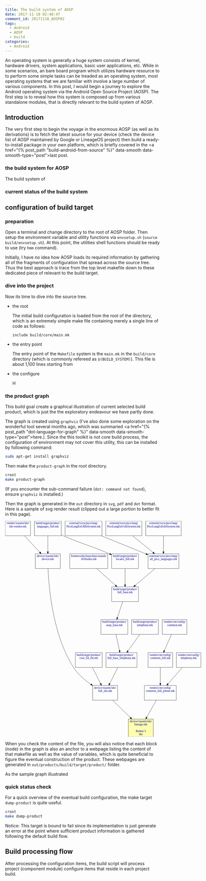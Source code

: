 ```yaml
---
title: The build system of AOSP
date: 2017-11-10 02:48:47
comment_id: 20171110_AOSP02
tags:
  - Android
  - AOSP
  - build
categories:
  - Android
---
```


An operating system is generally a huge system consists of kernel, hardware
drivers, system applications, basic user applications, etc. While in some
scenarios, an bare board program which utilizes hardware resource to to
perform some simple tasks can be treaded as an operating system, most
operating systems that we are familiar with involve a large number of various
components. In this post, I would begin a journey to explore the Android
operating system via the Android Open Source Project (AOSP). The first step is
to reveal how this system is composed up from various standalone modules, that
is directly relevant to the build system of AOSP.

<!-- more -->

## Introduction ##

The very first step to begin the voyage in the enormous AOSP (as well as its
derivations) is to fetch the latest source for your device (check the device
list of AOSP maintained by Google or LineageOS project) then build a
ready-to-install package in your own platform, which is briefly covered
in the <a href="{% post_path "build-android-from-source" %}" data-smooth
data-smooth-type="post">last post</a>.

### the build system for AOSP ###

The build system of 

### current status of the build system ###


## configuration of build target ##

### preparation ###

Open a terminal and change directory to the root of AOSP folder.
Then setup the environment variable and utility functions via `envsetup.sh`
(`source build/envsetup.sh`). At this point, the utilities shell functions
should be ready to use (try `hmm` command).

Initially, I have no idea how AOSP loads its required information by gathering
all of the fragments of configuration that spread across the source tree. Thus the
best approach is trace from the top level makefile down to these dedicated
piece of relevant to the build target.

### dive into the project ###

Now its time to dive into the source tree.

* the root

  The initial build configuration is loaded from the root of the directory,
  which is an extremely simple make file containing merely a single line of
  code as follows:

  ```make
  include build/core/main.mk
  ```

* the entry point

  The entry point of the `Makefile` system is the `main.mk` in the `build/core`
  directory (which is commonly refereed as `$(BUILD_SYSTEM)`). This file is
  about 1,100 lines starting from

* the configure

  H

### the product graph ###

This build goal create a graphical illustration of current selected build
product, which is just the the exploratory endeavour we have partly done.

The graph is created using `graphviz` (I've also done some exploration on the
wonderful tool several months ago, which was summaried
<a href="{% post_path "dot-language-for-graph" %}" data-smooth
  data-smooth-type="post">here</a>.). Since
the this toolkit is not core build process, the configuration of environment
may not cover this utility, this can be installed by following command:

```bash
sudo apt-get install graphviz
```

Then make the `product-graph` in the root directory.

```bash
croot
make product-graph
```

(If you encounter the sub-command failure (`dot: command not found`), ensure
`graphviz` is installed.)

Then the graph is generated in the `out` directory in `svg`, `pdf` and `dot`
format. Here is a sample of svg render result (clipped out a large portion
to better fit in this page).

<div class=image-container>
  <svg xmlns="http://www.w3.org/2000/svg" viewBox="0 -1046 935 1026"
    style="max-width: 880px; margin: auto; min-width: 640px; display: block">
    <g style="fill: none; stroke: #000">
      <polygon points="635.5,-733 507.5,-733 507.5,-663 635.5,-663 " />
      <polygon points="584.5,-577 456.5,-577 456.5,-507 584.5,-507 " />
      <path d="m 560.181,-662.822 c -7.428,22.43 -17.21,51.968 -25.203,76.104" />
      <polygon points="628.5,-420 480.5,-420 480.5,-350 628.5,-350 " />
      <path d="m 527.961,-506.985 c 4.944,22.535 11.478,52.323 16.825,76.701" />
      <polygon points="635.5,-890 507.5,-890 507.5,-820 635.5,-820 " />
      <path d="m 571.5,-819.985 c 0,22.535 0,52.323 0,76.701" />
      <polygon points="828,-890 681,-890 681,-820 828,-820 " />
      <path d="m 714.34,-819.985 c -27.912,23.642 -65.249,55.266 -94.749,80.252" />
      <polygon points="489,-890 308,-890 308,-820 489,-820 " />
      <path d="m 436.466,-819.985 c 26.274,23.541 61.383,54.997 89.215,79.933" />
      <polygon points="536,-264 417,-264 417,-194 536,-194 " />
      <path d="m 537.189,-349.822 c -11.461,22.629 -26.588,52.494 -38.872,76.746" />
      <polygon points="730.5,-577 602.5,-577 602.5,-507 730.5,-507 " />
      <path d="m 641.921,-506.985 c -16.719,23.139 -38.964,53.924 -56.83,78.649" />
      <polygon points="267.5,-1046 139.5,-1046 139.5,-976 267.5,-976 " />
      <path d="m 267.885,-979.737 c 2.905,1.278 5.786,2.529 8.615,3.737 96.933,
        41.382 123.96,44.869 221,86 0.203,0.086 0.407,0.173 0.611,0.259" />
      <polygon points="263,-890 144,-890 144,-820 263,-820 " />
      <path d="m 203.5,-975.822 c 0,22.23 0,51.444 0,75.459" />
      <path d="m 204.294,-819.854 c 3.482,85.812 22.106,314.696 121.206,
        469.854 20.67,32.363 53.123,59.812 82.654,80.255" />
      <polygon points="121,-1046 7.10543e-15,-1046 7.10543e-15,-976 121,-976 " />
      <path d="m 92.2363,-975.822 c 21.4757,23.127 49.9697,53.813 72.7457,78.341" />
      <polygon points="462.5,-420 334.5,-420 334.5,-350 462.5,-350 " />
      <path d="m 415.811,-349.822 c 11.461,22.629 26.588,52.494 38.872,76.746" />
      <path d="m 511.724,-193.812 c 24.535,23.814 57.614,55.92 84.86,82.364" />
      <polygon points="815.5,-264 663.5,-264 663.5,-194 815.5,-194 " />
      <path d="m 720.23,-193.812 c -13.135,23.305 -30.747,54.551 -45.463,80.661" />
      <polygon points="461.5,-1046 285.5,-1046 285.5,-976 461.5,-976 " />
      <path d="m 458.056,-975.822 c 63.496,25.665 150.017,60.636 213.194,86.172" />
      <polygon points="651.5,-1046 479.5,-1046 479.5,-976 651.5,-976 " />
      <path d="m 607.445,-975.822 c 28.751,23.427 67.019,54.608 97.31,79.289" />
      <polygon points="839,-1046 670,-1046 670,-976 839,-976 " />
      <path d="m 754.5,-975.822 c 0,22.23 0,51.444 0,75.459" />
      <polygon points="866,-577 749,-577 749,-507 866,-507 " />
      <polygon points="798,-420 681,-420 681,-350 798,-350 " />
      <path d="m 792.577,-506.985 c -9.974,22.737 -23.188,52.855 -33.935,77.353" />
      <path d="m 739.5,-349.822 c 0,22.23 0,51.444 0,75.459" />
      <polygon points="933,-420 816,-420 816,-350 933,-350 " />
      <path d="m 844.539,-349.822 c -20.187,23.028 -46.942,53.549 -68.397,78.023" />
    </g>
    <g style="fill:#000000;stroke:#000000">
      <polygon points="531.608,-587.675 538.253,-585.475 531.787,-577.082 " />
      <polygon points="541.436,-429.221 548.273,-430.721 546.997,-420.204 " />
      <polygon points="568,-743.204 575,-743.204 571.5,-733.204 " />
      <polygon points="617.251,-742.337 621.775,-736.996 611.882,-733.204 " />
      <polygon points="523.541,-737.27 528.212,-742.483 533.324,-733.204 " />
      <polygon points="495.158,-274.585 501.403,-271.422 493.762,-264.082 " />
      <polygon points="582.235,-430.359 587.909,-426.259 579.215,-420.204 " />
      <polygon points="496.86,-886.469 499.633,-892.896 507.429,-885.721 " />
      <polygon points="200,-900.082 207,-900.082 203.5,-890.082 " />
      <polygon points="406.556,-266.601 410.477,-272.399 416.8,-263.898 " />
      <polygon points="162.483,-895.028 167.613,-899.792 171.852,-890.082 " />
      <polygon points="451.597,-271.422 457.842,-274.585 459.238,-264.082 " />
      <polygon points="706,-104 587,-104 587,-20 706,-20 " style="fill:#fffdb0;" />
      <polygon points="594.488,-108.604 599.364,-113.627 604.102,-104.151 " />
      <polygon points="671.555,-114.581 677.653,-111.144 669.694,-104.151 " />
      <polygon points="670.206,-886.297 672.829,-892.786 680.789,-885.794 " />
      <polygon points="702.709,-893.685 707.131,-899.112 712.672,-890.082 " />
      <polygon points="751,-900.082 758,-900.082 754.5,-890.082 " />
      <polygon points="755.318,-430.767 761.728,-427.955 754.505,-420.204 " />
      <polygon points="736,-274.082 743,-274.082 739.5,-264.082 " />
      <polygon points="773.337,-273.909 778.601,-269.295 769.377,-264.082 " />
    </g>
    <g style="font-size:14px;font-family:Times, serif;text-anchor:middle;fill:#00008b">
      <text x="571.5" y="-717.79999">build/target/product/</text>
      <text x="571.5" y="-702.79999">full_base.mk</text>
      <text x="520.5" y="-561.79999">build/target/product/</text>
      <text x="520.5" y="-546.79999">aosp_base.mk</text>
      <text x="554.5" y="-404.79999">build/target/product/</text>
      <text x="554.5" y="-389.79999">full_base_telephony.mk</text>
      <text x="571.5" y="-874.79999">build/target/product/</text>
      <text x="571.5" y="-859.79999">locales_full.mk</text>
      <text x="754.5" y="-874.79999">external/svox/pico/lang/</text>
      <text x="754.5" y="-859.79999">all_pico_languages.mk</text>
      <text x="398.5" y="-874.79999">frameworks/base/data/sounds/</text>
      <text x="398.5" y="-859.79999">AllAudio.mk</text>
      <text x="476.5" y="-248.8">device/xiaomi/ido/</text>
      <text x="476.5" y="-233.8">full_ido.mk</text>
      <text x="666.5" y="-561.79999">build/target/product/</text>
      <text x="666.5" y="-546.79999">telephony.mk</text>
      <text x="203.5" y="-1030.8">build/target/product/</text>
      <text x="203.5" y="-1015.8">languages_full.mk</text>
      <text x="203.5" y="-874.79999">device/xiaomi/ido/</text>
      <text x="203.5" y="-859.79999">device.mk</text>
      <text x="60.5" y="-1030.8">vendor/xiaomi/ido/</text>
      <text x="60.5" y="-1015.8">ido-vendor.mk</text>
      <text x="398.5" y="-404.79999">build/target/product/</text>
      <text x="398.5" y="-389.79999">core_64_bit.mk</text>
      <text x="646.5" y="-88.800003">device/xiaomi/ido/</text>
      <text x="646.5" y="-73.800003">lineage.mk</text>
      <text x="646.5" y="-42.799999">Redmi 3</text>
      <text x="646.5" y="-27.799999">ido</text>
      <text x="739.5" y="-248.8">vendor/cm/config/</text>
      <text x="739.5" y="-233.8">common_full_phone.mk</text>
      <text x="373.5" y="-1030.8">external/svox/pico/lang/</text>
      <text x="373.5" y="-1015.8">PicoLangEnGBInSystem.mk</text>
      <text x="565.5" y="-1030.8">external/svox/pico/lang/</text>
      <text x="565.5" y="-1015.8">PicoLangEnUsInSystem.mk</text>
      <text x="754.5" y="-1030.8">external/svox/pico/lang/</text>
      <text x="754.5" y="-1015.8">PicoLangEsEsInSystem.mk</text>
      <text x="807.5" y="-561.79999">vendor/cm/config/</text>
      <text x="807.5" y="-546.79999">common.mk</text>
      <text x="739.5" y="-404.79999">vendor/cm/config/</text>
      <text x="739.5" y="-389.79999">common_full.mk</text>
      <text x="874.5" y="-404.79999">vendor/cm/config/</text>
      <text x="874.5" y="-389.79999">telephony.mk</text>
    </g>
  </svg>
</div>

When you check the content of the file, you will also notice that each block
(node) in the graph is also an anchor to a webpage listing the content of that
makefile as well as the value of variables, which is quite beneficial to figure
 the eventual construction of the product. These webpages are generated in
 `out/products/build/target/product/` folder.

As the sample graph illustrated

### quick status check ###

For a quick overview of the eventual build configuration, the make target
`dump-product` is quite useful.

```bash
croot
make dump-product
```

Notice: This target is bound to fail since its implementation is just generate
an error at the point where sufficient product information is gathered following
the default build flow.

## Build processing flow ##

After processing the configuration items, the build script will process project
(component module) configure items that reside in each project build.
